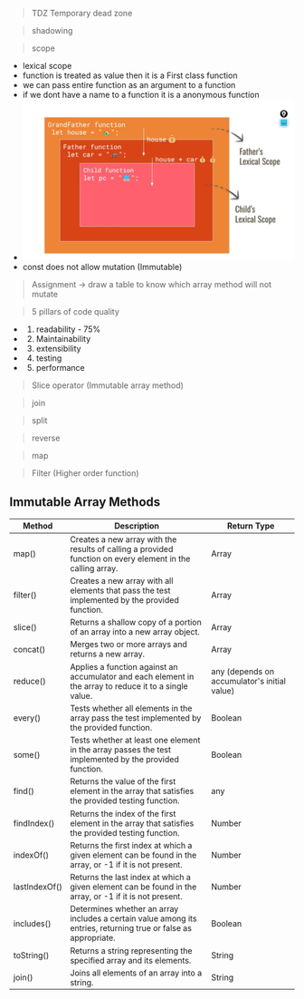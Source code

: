 > TDZ Temporary dead zone

> shadowing

> scope

- lexical scope
- function is treated as value then it is a First class function
- we can pass entire function as an argument to a function
- if we dont have a name to a function it is a anonymous function
- ![](./July-05/images/lexicalScope.png)
- const does not allow mutation (Immutable)

> Assignment -> draw a table to know which array method will not mutate

> 5 pillars of code quality

- 1.  readability - 75%
- 2. Maintainability
- 3. extensibility
- 4. testing
- 5. performance

> Slice operator (Immutable array method)

> join

> split

> reverse

> map

> Filter (Higher order function)

## Immutable Array Methods

| Method        | Description                                                                                                     | Return Type                                  |
| ------------- | --------------------------------------------------------------------------------------------------------------- | -------------------------------------------- |
| map()         | Creates a new array with the results of calling a provided function on every element in the calling array.      | Array                                        |
| filter()      | Creates a new array with all elements that pass the test implemented by the provided function.                  | Array                                        |
| slice()       | Returns a shallow copy of a portion of an array into a new array object.                                        | Array                                        |
| concat()      | Merges two or more arrays and returns a new array.                                                              | Array                                        |
| reduce()      | Applies a function against an accumulator and each element in the array to reduce it to a single value.         | any (depends on accumulator's initial value) |
| every()       | Tests whether all elements in the array pass the test implemented by the provided function.                     | Boolean                                      |
| some()        | Tests whether at least one element in the array passes the test implemented by the provided function.           | Boolean                                      |
| find()        | Returns the value of the first element in the array that satisfies the provided testing function.               | any                                          |
| findIndex()   | Returns the index of the first element in the array that satisfies the provided testing function.               | Number                                       |
| indexOf()     | Returns the first index at which a given element can be found in the array, or -1 if it is not present.         | Number                                       |
| lastIndexOf() | Returns the last index at which a given element can be found in the array, or -1 if it is not present.          | Number                                       |
| includes()    | Determines whether an array includes a certain value among its entries, returning true or false as appropriate. | Boolean                                      |
| toString()    | Returns a string representing the specified array and its elements.                                             | String                                       |
| join()        | Joins all elements of an array into a string.                                                                   | String                                       |
